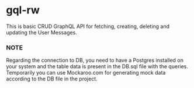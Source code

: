 # gql-rw

This is basic CRUD GraphQL API for fetching, creating, deleting and updating the User Messages.

### NOTE
Regarding the connection to DB, you need to have a Postgres installed on your system and the table data is present in the DB.sql file with the queries. Temporarily you can use Mockaroo.com for generating mock data according to the DB file in the project.
